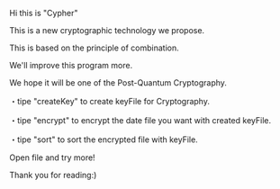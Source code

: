 Hi this is "Cypher"

This is a new cryptographic technology we propose.

This is based on the principle of combination.

We'll improve this program more.

We hope it will be one of the Post-Quantum Cryptography.

・tipe "createKey" to create keyFile for Cryptography.

・tipe "encrypt" to encrypt the date file you want with created keyFile.

・tipe "sort" to sort the encrypted file with keyFile.

Open file and try more! 

Thank you for reading:)
